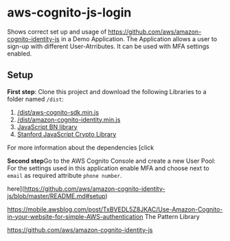 # aws-cognito-js-login

Shows correct set up and usage of https://github.com/aws/amazon-cognito-identity-js in a Demo Application. The Application allows a user to sign-up with different User-Atrributes. It can be used with MFA settings enabled.

## Setup
<b>First step</b>:
Clone this project and download the following Libraries to a folder named `/dist`:

1. [/dist/aws-cognito-sdk.min.js](https://raw.githubusercontent.com/aws/amazon-cognito-identity-js/master/dist/aws-cognito-sdk.min.js) 
2. [/dist/amazon-cognito-identity.min.js](https://raw.githubusercontent.com/aws/amazon-cognito-identity-js/master/dist/amazon-cognito-identity.min.js)
3. [JavaScript BN library](http://www-cs-students.stanford.edu/~tjw/jsbn/)
4. [Stanford JavaScript Crypto Library](https://github.com/bitwiseshiftleft/sjcl)

For more information about the dependencies [click 

<b>Second step</b>Go to the AWS Cognito Console and create a new User Pool:
For the settings used in this application enable MFA and choose next to `email` as required attribute `phone number`.



here](https://github.com/aws/amazon-cognito-identity-js/blob/master/README.md#setup)



https://mobile.awsblog.com/post/TxBVEDL5Z8JKAC/Use-Amazon-Cognito-in-your-website-for-simple-AWS-authentication
The Pattern Library

https://github.com/aws/amazon-cognito-identity-js
